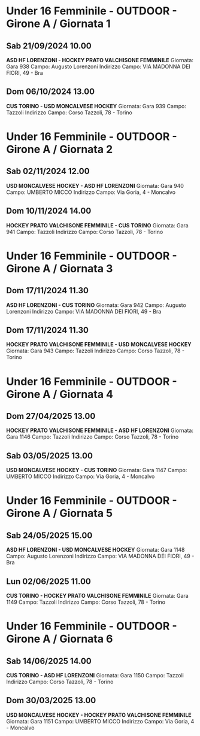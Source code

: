 # Under 16 Femminile - OUTDOOR  - Girone A / Giornata 1
## Sab 21/09/2024 10.00
**ASD HF LORENZONI - HOCKEY PRATO VALCHISONE FEMMINILE**
Giornata: Gara 938
Campo: Augusto Lorenzoni 
Indirizzo Campo:  VIA MADONNA DEI FIORI, 49 - Bra


## Dom 06/10/2024 13.00
**CUS TORINO - USD MONCALVESE HOCKEY**
Giornata: Gara 939
Campo: Tazzoli 
Indirizzo Campo:  Corso Tazzoli, 78 - Torino

# Under 16 Femminile - OUTDOOR  - Girone A / Giornata 2
## Sab 02/11/2024 12.00
**USD MONCALVESE HOCKEY - ASD HF LORENZONI**
Giornata: Gara 940
Campo: UMBERTO MICCO 
Indirizzo Campo:  Via Goria, 4 - Moncalvo


## Dom 10/11/2024 14.00
**HOCKEY PRATO VALCHISONE FEMMINILE - CUS TORINO**
Giornata: Gara 941
Campo: Tazzoli 
Indirizzo Campo:  Corso Tazzoli, 78 - Torino

# Under 16 Femminile - OUTDOOR  - Girone A / Giornata 3
## Dom 17/11/2024 11.30
**ASD HF LORENZONI - CUS TORINO**
Giornata: Gara 942
Campo: Augusto Lorenzoni 
Indirizzo Campo:  VIA MADONNA DEI FIORI, 49 - Bra


## Dom 17/11/2024 11.30
**HOCKEY PRATO VALCHISONE FEMMINILE - USD MONCALVESE HOCKEY**
Giornata: Gara 943
Campo: Tazzoli 
Indirizzo Campo:  Corso Tazzoli, 78 - Torino

# Under 16 Femminile - OUTDOOR  - Girone A / Giornata 4
## Dom 27/04/2025 13.00
**HOCKEY PRATO VALCHISONE FEMMINILE - ASD HF LORENZONI**
Giornata: Gara 1146
Campo: Tazzoli 
Indirizzo Campo:  Corso Tazzoli, 78 - Torino


## Sab 03/05/2025 13.00
**USD MONCALVESE HOCKEY - CUS TORINO**
Giornata: Gara 1147
Campo: UMBERTO MICCO 
Indirizzo Campo:  Via Goria, 4 - Moncalvo

# Under 16 Femminile - OUTDOOR  - Girone A / Giornata 5
## Sab 24/05/2025 15.00
**ASD HF LORENZONI - USD MONCALVESE HOCKEY**
Giornata: Gara 1148
Campo: Augusto Lorenzoni 
Indirizzo Campo:  VIA MADONNA DEI FIORI, 49 - Bra


## Lun 02/06/2025 11.00
**CUS TORINO - HOCKEY PRATO VALCHISONE FEMMINILE**
Giornata: Gara 1149
Campo: Tazzoli 
Indirizzo Campo:  Corso Tazzoli, 78 - Torino

# Under 16 Femminile - OUTDOOR  - Girone A / Giornata 6
## Sab 14/06/2025 14.00
**CUS TORINO - ASD HF LORENZONI**
Giornata: Gara 1150
Campo: Tazzoli 
Indirizzo Campo:  Corso Tazzoli, 78 - Torino


## Dom 30/03/2025 13.00
**USD MONCALVESE HOCKEY - HOCKEY PRATO VALCHISONE FEMMINILE**
Giornata: Gara 1151
Campo: UMBERTO MICCO 
Indirizzo Campo:  Via Goria, 4 - Moncalvo

